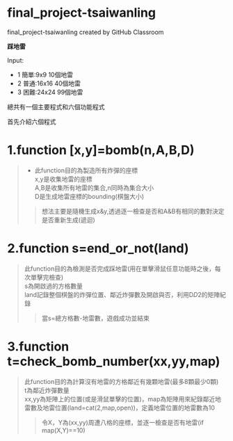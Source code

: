 # final_project-tsaiwanling
final_project-tsaiwanling created by GitHub Classroom

**踩地雷**

Input:
* 1 簡單:9x9 10個地雷
* 2 普通:16x16 40個地雷
* 3 困難:24x24 99個地雷

總共有一個主要程式和六個功能程式

首先介紹六個程式

# 1.function [x,y]=bomb(n,A,B,D)
>* 此function目的為製造所有炸彈的座標  
> x,y是收集地雷的座標  
> A,B是收集所有地雷的集合,n同時為集合大小  
> D是生成地雷座標的bounding(棋盤大小)  
>> 想法主要是隨機生成x&y,透過逐一檢查是否和A&B有相同的數對決定是否重新生成(遞迴)
# 2.function s=end_or_not(land)
> 此function目的為檢測是否完成踩地雷(用在單擊滑鼠任意功能時之後，每次單擊完檢查)  
> s為開啟過的方格數量  
> land記錄整個棋盤的炸彈位置、鄰近炸彈數及開啟與否，利用D*D*2的矩陣紀錄
>> 當s=總方格數-地雷數，遊戲成功並結束
# 3.function t=check_bomb_number(xx,yy,map)
> 此function目的為計算沒有地雷的方格鄰近有幾顆地雷(最多8顆最少0顆)  
> t為鄰近炸彈數量  
> xx,yy為矩陣上的位置(或是滑鼠單擊的位置)，map為矩陣用來紀錄鄰近地雷數及地雷位置(land=cat(2,map,open))，定義地雷位置的地雷數為10  
>> 令X，Y為(xx,yy)周遭八格的座標，並逐一檢查是否有地雷(if map(X,Y)==10)
